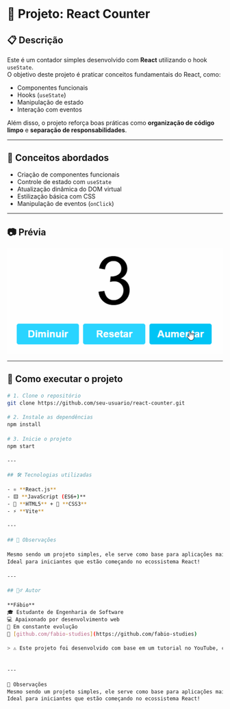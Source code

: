 # 📂 Projeto: React Counter

## 📋 Descrição

Este é um contador simples desenvolvido com **React** utilizando o hook `useState`.  
O objetivo deste projeto é praticar conceitos fundamentais do React, como:

- Componentes funcionais
- Hooks (`useState`)
- Manipulação de estado
- Interação com eventos

Além disso, o projeto reforça boas práticas como **organização de código limpo** e **separação de responsabilidades**.

---

## 🧠 Conceitos abordados

- Criação de componentes funcionais
- Controle de estado com `useState`
- Atualização dinâmica do DOM virtual
- Estilização básica com CSS
- Manipulação de eventos (`onClick`)

---

## 📷 Prévia

![Contador em ação](./src/assets/counter-demo.gif)

---

## 🚀 Como executar o projeto

```bash
# 1. Clone o repositório
git clone https://github.com/seu-usuario/react-counter.git

# 2. Instale as dependências
npm install

# 3. Inicie o projeto
npm start

---

## 🛠️ Tecnologias utilizadas

- ⚛️ **React.js**  
- 🟨 **JavaScript (ES6+)**  
- 🧱 **HTML5** + 🎨 **CSS3**  
- ⚡ **Vite**

---

## 📌 Observações

Mesmo sendo um projeto simples, ele serve como base para aplicações mais robustas, com múltiplos estados e interações.  
Ideal para iniciantes que estão começando no ecossistema React!

---

## 🙋‍♂️ Autor

**Fábio**  
🎓 Estudante de Engenharia de Software  
💻 Apaixonado por desenvolvimento web  
🚀 Em constante evolução  
🔗 [github.com/fabio-studies](https://github.com/fabio-studies)

> ⚠️ Este projeto foi desenvolvido com base em um tutorial no YouTube, com o objetivo de **praticar conceitos do React** e **reforçar o aprendizado**. Todo o código foi refeito manualmente para fins educacionais.


---

📌 Observações
Mesmo sendo um projeto simples, ele serve como base para aplicações mais robustas, com múltiplos estados e interações.
Ideal para iniciantes que estão começando no ecossistema React!
```
